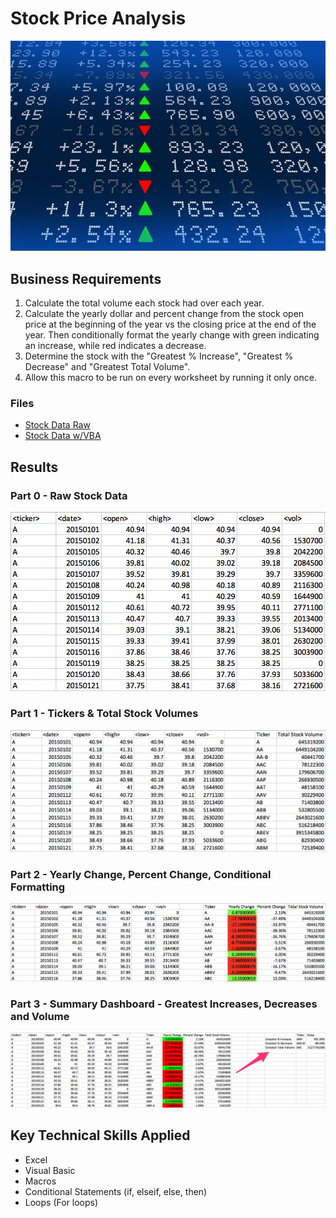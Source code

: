 # Stock Price Analysis

![Stock Image](Images/stockmarket.jpg)

## Business Requirements

1. Calculate the total volume each stock had over each year.
2. Calculate the yearly dollar and percent change from the stock open price at the beginning of the year vs the closing price at the end of the year. Then conditionally format the yearly change with green indicating an increase, while red indicates a decrease.
3. Determine the stock with the "Greatest % Increase", "Greatest % Decrease" and "Greatest Total Volume".
4. Allow this macro to be run on every worksheet by running it only once.

### Files

* [Stock Data Raw](Excel_Files/stock_data_raw.xlsx)
* [Stock Data w/VBA](Excel_Files/stock_data_wVBA.xlsm)

## Results

### Part 0 - Raw Stock Data
![Part 0](Images/part0.png)

### Part 1 - Tickers & Total Stock Volumes 
![Part 1](Images/part1.png)

### Part 2 - Yearly Change, Percent Change, Conditional Formatting
![Part 2](Images/part2.png)

### Part 3 - Summary Dashboard - Greatest Increases, Decreases and Volume
![Part 3](Images/part3.png)

## Key Technical Skills Applied

* Excel
* Visual Basic
* Macros
* Conditional Statements (if, elseif, else, then)
* Loops (For loops)